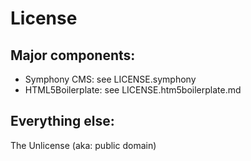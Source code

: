# License

## Major components:

* Symphony CMS: see LICENSE.symphony
* HTML5Boilerplate: see LICENSE.htm5boilerplate.md

## Everything else:

The Unlicense (aka: public domain)
